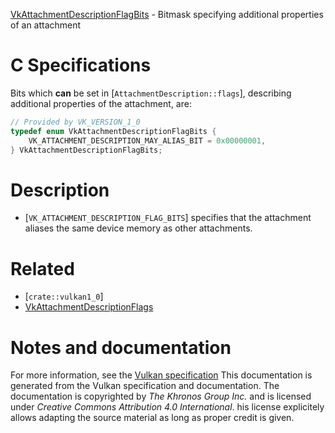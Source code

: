 [VkAttachmentDescriptionFlagBits](https://www.khronos.org/registry/vulkan/specs/1.3-extensions/man/html/VkAttachmentDescriptionFlagBits.html) - Bitmask specifying additional properties of an attachment

# C Specifications
Bits which  **can**  be set in [`AttachmentDescription::flags`],
describing additional properties of the attachment, are:
```c
// Provided by VK_VERSION_1_0
typedef enum VkAttachmentDescriptionFlagBits {
    VK_ATTACHMENT_DESCRIPTION_MAY_ALIAS_BIT = 0x00000001,
} VkAttachmentDescriptionFlagBits;
```

# Description
- [`VK_ATTACHMENT_DESCRIPTION_FLAG_BITS`] specifies that the attachment aliases the same device memory as other attachments.

# Related
- [`crate::vulkan1_0`]
- [VkAttachmentDescriptionFlags]()

# Notes and documentation
For more information, see the [Vulkan specification](https://www.khronos.org/registry/vulkan/specs/1.3-extensions/html/vkspec.html)
This documentation is generated from the Vulkan specification and documentation.
The documentation is copyrighted by *The Khronos Group Inc.* and is licensed under *Creative Commons Attribution 4.0 International*.
his license explicitely allows adapting the source material as long as proper credit is given.
        